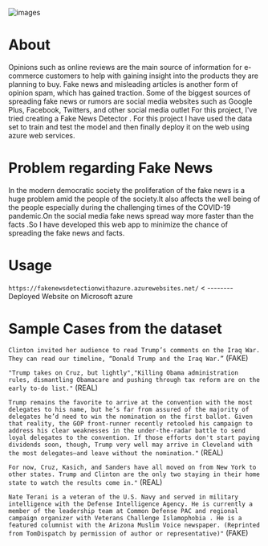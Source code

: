 

 ![images](https://user-images.githubusercontent.com/90950629/150347109-d3678df2-a10e-41ea-9c19-6ce218aa645b.jpg)

 
 
# About

Opinions such as online reviews are the main source of information for e-commerce customers to help with gaining insight into the products they are planning to buy. Fake news and misleading articles is another form of opinion spam, which has gained traction. Some of the biggest sources of spreading fake news or rumors are social media websites such as Google Plus, Facebook, Twitters, and other social media outlet For this project, I've tried creating a Fake News Detector . For this project I have used the data set to train and test the model and then finally deploy it on the web using azure web services.


# Problem regarding Fake News

In the modern democratic society the proliferation of the fake news is a huge problem amid the people of the society.It also affects the well being of the people especially during the challenging times of the COVID-19 pandemic.On the social media fake news spread way more faster than the facts .So I have developed this web app to minimize the chance of spreading the fake news and facts.


# Usage

`https://fakenewsdetectionwithazure.azurewebsites.net/`      < --------  Deployed Website on Microsoft azure

# Sample Cases from the dataset

`Clinton invited her audience to read Trump’s comments on the Iraq War. They can read our timeline, “Donald Trump and the Iraq War.”` (FAKE)

`"Trump takes on Cruz, but lightly","Killing Obama administration rules, dismantling Obamacare and pushing through tax reform are on the early to-do list."` (REAL)

`Trump remains the favorite to arrive at the convention with the most delegates to his name, but he’s far from assured of the majority of delegates he’d need to win the nomination on the first ballot. Given that reality, the GOP front-runner recently retooled his campaign to address his clear weaknesses in the under-the-radar battle to send loyal delegates to the convention. If those efforts don't start paying dividends soon, though, Trump very well may arrive in Cleveland with the most delegates—and leave without the nomination."` (REAL)

`For now, Cruz, Kasich, and Sanders have all moved on from New York to other states. Trump and Clinton are the only two staying in their home state to watch the results come in."` (REAL)

`Nate Terani is a veteran of the U.S. Navy and served in military intelligence with the Defense Intelligence Agency. He is currently a member of the leadership team at Common Defense PAC and regional campaign organizer with Veterans Challenge Islamophobia . He is a featured columnist with the Arizona Muslim Voice newspaper. (Reprinted from TomDispatch by permission of author or representative)"`  (FAKE)



